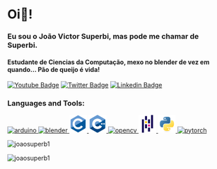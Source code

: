 <h1 align="left">Oi👋!</h1>
<h3 align="left"> Eu sou o João Victor Superbi, mas pode me chamar de Superbi.</h3>
<h4 align="left">Estudante de Ciencias da Computação, mexo no blender de vez em quando... Pão de queijo é vida! </h3>

<a href="https://www.youtube.com/c/@sup3rb1" rel="nofollow"><img src="https://camo.githubusercontent.com/48caee3028443688e4c4b4ddd7b6670d55365d5885417877424cbf76eb8b58ee/68747470733a2f2f696d672e736869656c64732e696f2f62616467652f2d596f75747562652d4646303030303f7374796c653d666c61742d737175617265266c6162656c436f6c6f723d464630303030266c6f676f3d796f7574756265266c6f676f436f6c6f723d7768697465266c696e6b3d68747470733a2f2f796f75747562652e636f6d2f632f756e69766572736f646973637265746f" alt="Youtube Badge" data-canonical-src="https://img.shields.io/badge/-Youtube-FF0000?style=flat-square&amp;labelColor=FF0000&amp;logo=youtube&amp;logoColor=white&amp;link=https://www.youtube.com/c/@sup3rb1" style="max-width: 100%;"></a>
<a href="https://masto.donte.com.br/@Sup3rb1" rel="nofollow"><img src="https://camo.githubusercontent.com/ab2fb20504c152e48cc52bb0be908c387426dbf194fd6962964a06d9968feeba/68747470733a2f2f696d672e736869656c64732e696f2f62616467652f2d547769747465722d3163613066313f7374796c653d666c61742d737175617265266c6162656c436f6c6f723d316361306631266c6f676f3d74776974746572266c6f676f436f6c6f723d7768697465266c696e6b3d68747470733a2f2f747769747465722e636f6d2f3169766572736f646973637265746f" alt="Twitter Badge" data-canonical-src="https://img.shields.io/badge/-Twitter-1ca0f1?style=flat-square&amp;labelColor=1ca0f1&amp;logo=twitter&amp;logoColor=white&amp;link=https://masto.donte.com.br/@Sup3rb1" style="max-width: 100%;"></a>
<a href="www.linkedin.com/in/sup3rb1" rel="nofollow"><img src="https://camo.githubusercontent.com/eb944eec45adc4b5e254bf0a70234e06aa6a19c1d932908d6b32b16b718b2ec4/68747470733a2f2f696d672e736869656c64732e696f2f62616467652f2d4c696e6b6564496e2d626c75653f7374796c653d666c61742d737175617265266c6f676f3d4c696e6b6564696e266c6f676f436f6c6f723d7768697465266c696e6b3d68747470733a2f2f7777772e6c696e6b6564696e2e636f6d2f696e2f6c756361732d6c6174746172692d3934386235303161612f" alt="Linkedin Badge" data-canonical-src="https://img.shields.io/badge/-LinkedIn-blue?style=flat-square&amp;logo=Linkedin&amp;logoColor=white&amp;link=www.linkedin.com/in/sup3rb1" style="max-width: 100%;"></a></p>

<h3 align="left">Languages and Tools:</h3>
<p align="left"> <a href="https://www.arduino.cc/" target="_blank" rel="noreferrer"> <img src="https://cdn.worldvectorlogo.com/logos/arduino-1.svg" alt="arduino" width="40" height="40"/> </a> <a href="https://www.blender.org/" target="_blank" rel="noreferrer"> <img src="https://download.blender.org/branding/community/blender_community_badge_white.svg" alt="blender" width="40" height="40"/> </a> <a href="https://www.cprogramming.com/" target="_blank" rel="noreferrer"> <img src="https://raw.githubusercontent.com/devicons/devicon/master/icons/c/c-original.svg" alt="c" width="40" height="40"/> </a> <a href="https://www.w3schools.com/cpp/" target="_blank" rel="noreferrer"> <img src="https://raw.githubusercontent.com/devicons/devicon/master/icons/cplusplus/cplusplus-original.svg" alt="cplusplus" width="40" height="40"/> </a> <a href="https://opencv.org/" target="_blank" rel="noreferrer"> <img src="https://www.vectorlogo.zone/logos/opencv/opencv-icon.svg" alt="opencv" width="40" height="40"/> </a> <a href="https://pandas.pydata.org/" target="_blank" rel="noreferrer"> <img src="https://raw.githubusercontent.com/devicons/devicon/2ae2a900d2f041da66e950e4d48052658d850630/icons/pandas/pandas-original.svg" alt="pandas" width="40" height="40"/> </a> <a href="https://www.python.org" target="_blank" rel="noreferrer"> <img src="https://raw.githubusercontent.com/devicons/devicon/master/icons/python/python-original.svg" alt="python" width="40" height="40"/> </a> <a href="https://pytorch.org/" target="_blank" rel="noreferrer"> <img src="https://www.vectorlogo.zone/logos/pytorch/pytorch-icon.svg" alt="pytorch" width="40" height="40"/> </a> </p>
<p align="left"> <img src="https://komarev.com/ghpvc/?username=joaosuperb1&label=Profile%20views&color=0e75b6&style=flat" alt="joaosuperb1" /> </p>

<p><img align="center" src="https://github-readme-stats.vercel.app/api/top-langs?username=joaosuperb1&show_icons=true&locale=en&layout=compact" alt="joaosuperb1" /></p>

